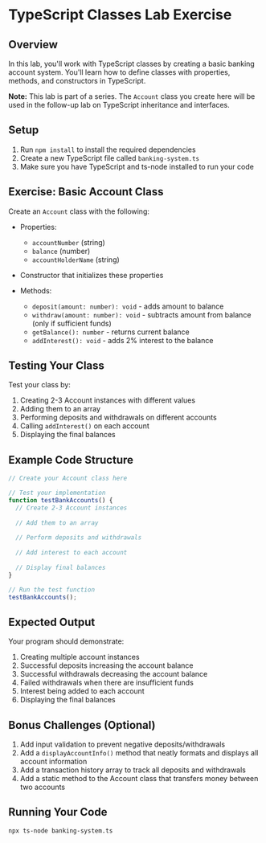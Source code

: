 # TypeScript Classes Lab Exercise

## Overview
In this lab, you'll work with TypeScript classes by creating a basic banking account system. You'll learn how to define classes with properties, methods, and constructors in TypeScript.

**Note:** This lab is part of a series. The `Account` class you create here will be used in the follow-up lab on TypeScript inheritance and interfaces.

## Setup
1. Run `npm install` to install the required dependencies
2. Create a new TypeScript file called `banking-system.ts`
3. Make sure you have TypeScript and ts-node installed to run your code

## Exercise: Basic Account Class

Create an `Account` class with the following:
- Properties: 
  - `accountNumber` (string)
  - `balance` (number)
  - `accountHolderName` (string)
  
- Constructor that initializes these properties

- Methods:
  - `deposit(amount: number): void` - adds amount to balance
  - `withdraw(amount: number): void` - subtracts amount from balance (only if sufficient funds)
  - `getBalance(): number` - returns current balance
  - `addInterest(): void` - adds 2% interest to the balance

## Testing Your Class
Test your class by:
1. Creating 2-3 Account instances with different values
2. Adding them to an array
3. Performing deposits and withdrawals on different accounts
4. Calling `addInterest()` on each account
5. Displaying the final balances

## Example Code Structure
```typescript
// Create your Account class here

// Test your implementation
function testBankAccounts() {
  // Create 2-3 Account instances
  
  // Add them to an array
  
  // Perform deposits and withdrawals
  
  // Add interest to each account
  
  // Display final balances
}

// Run the test function
testBankAccounts();
```

## Expected Output
Your program should demonstrate:
1. Creating multiple account instances
2. Successful deposits increasing the account balance
3. Successful withdrawals decreasing the account balance
4. Failed withdrawals when there are insufficient funds
5. Interest being added to each account
6. Displaying the final balances

## Bonus Challenges (Optional)
1. Add input validation to prevent negative deposits/withdrawals
2. Add a `displayAccountInfo()` method that neatly formats and displays all account information
3. Add a transaction history array to track all deposits and withdrawals
4. Add a static method to the Account class that transfers money between two accounts

## Running Your Code
```bash
npx ts-node banking-system.ts
```
